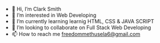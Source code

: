 - 👋 Hi, I’m Clark Smith
- 👀 I’m interested in Web Developing
- 🌱 I’m currently learning learnig HTML, CSS & JAVA SCRIPT
- 💞️ I’m looking to collaborate on Full Stack Web Developing
- 📫 How to reach me freedommethusela6@gmail.com

<!---
ClarkSmith003/ClarkSmith003 is a ✨ special ✨ repository because its `README.md` (this file) appears on your GitHub profile.
You can click the Preview link to take a look at your changes.
--->
